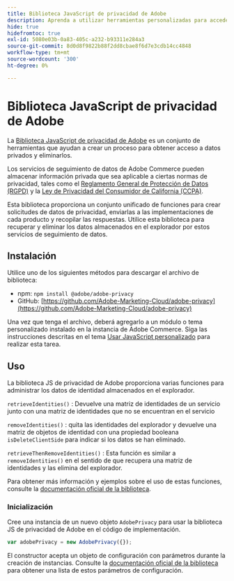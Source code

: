 ```yaml
---
title: Biblioteca JavaScript de privacidad de Adobe
description: Aprenda a utilizar herramientas personalizadas para acceder a información personal de los clientes y eliminarla, recopilada por Adobe Commerce.
hide: true
hidefromtoc: true
exl-id: 5080e03b-0a83-405c-a232-b93311e284a3
source-git-commit: 8d0d8f9822b88f2dd8cbae8f6d7e3cdb14cc4848
workflow-type: tm+mt
source-wordcount: '300'
ht-degree: 0%

---
```


# Biblioteca JavaScript de privacidad de Adobe

<!-- TODO: Remove hide metadata when the library has been integrated with Commerce. -->

La [Biblioteca JavaScript de privacidad de Adobe](https://experienceleague.adobe.com/docs/experience-platform/privacy/js-library.html?lang=es) es un conjunto de herramientas que ayudan a crear un proceso para obtener acceso a datos privados y eliminarlos.

Los servicios de seguimiento de datos de Adobe Commerce pueden almacenar información privada que sea aplicable a ciertas normas de privacidad, tales como el [Reglamento General de Protección de Datos (RGPD)](gdpr.md) y la [Ley de Privacidad del Consumidor de California (CCPA)](ccpa.md).

Esta biblioteca proporciona un conjunto unificado de funciones para crear solicitudes de datos de privacidad, enviarlas a las implementaciones de cada producto y recopilar las respuestas. Utilice esta biblioteca para recuperar y eliminar los datos almacenados en el explorador por estos servicios de seguimiento de datos.

## Instalación

Utilice uno de los siguientes métodos para descargar el archivo de biblioteca:

- npm: `npm install @adobe/adobe-privacy`
- GitHub: [https://github.com/Adobe-Marketing-Cloud/adobe-privacy](https://github.com/Adobe-Marketing-Cloud/adobe-privacy)

Una vez que tenga el archivo, deberá agregarlo a un módulo o tema personalizado instalado en la instancia de Adobe Commerce. Siga las instrucciones descritas en el tema [Usar JavaScript personalizado](https://developer.adobe.com/commerce/frontend-core/javascript/custom/) para realizar esta tarea.

## Uso

La biblioteca JS de privacidad de Adobe proporciona varias funciones para administrar los datos de identidad almacenados en el explorador.

`retrieveIdentities()`
: Devuelve una matriz de identidades de un servicio junto con una matriz de identidades que no se encuentran en el servicio

`removeIdentities()`
: quita las identidades del explorador y devuelve una matriz de objetos de identidad con una propiedad booleana `isDeleteClientSide` para indicar si los datos se han eliminado.

`retrieveThenRemoveIdentities()`
: Esta función es similar a `removeIdentities()` en el sentido de que recupera una matriz de identidades y las elimina del explorador.

Para obtener más información y ejemplos sobre el uso de estas funciones, consulte la [documentación oficial de la biblioteca](https://experienceleague.adobe.com/docs/experience-platform/privacy/js-library.html?lang=es).

### Inicialización

Cree una instancia de un nuevo objeto `AdobePrivacy` para usar la biblioteca JS de privacidad de Adobe en el código de implementación.

```js
var adobePrivacy = new AdobePrivacy({});
```

El constructor acepta un objeto de configuración con parámetros durante la creación de instancias.
Consulte la [documentación oficial de la biblioteca](https://experienceleague.adobe.com/docs/experience-platform/privacy/js-library.html?lang=es) para obtener una lista de estos parámetros de configuración.
